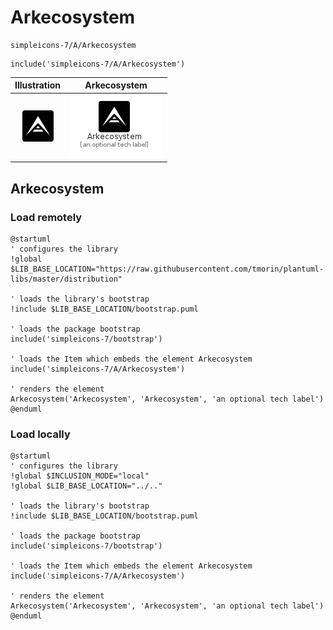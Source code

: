 # Arkecosystem


```text
simpleicons-7/A/Arkecosystem
```

```text
include('simpleicons-7/A/Arkecosystem')
```



| Illustration | Arkecosystem |
| :---: | :---: |
| ![illustration for Illustration](../../simpleicons-7/A/Arkecosystem.png) | ![illustration for Arkecosystem](../../simpleicons-7/A/Arkecosystem.Local.png) |




## Arkecosystem

### Load remotely
```plantuml
@startuml
' configures the library
!global $LIB_BASE_LOCATION="https://raw.githubusercontent.com/tmorin/plantuml-libs/master/distribution"

' loads the library's bootstrap
!include $LIB_BASE_LOCATION/bootstrap.puml

' loads the package bootstrap
include('simpleicons-7/bootstrap')

' loads the Item which embeds the element Arkecosystem
include('simpleicons-7/A/Arkecosystem')

' renders the element
Arkecosystem('Arkecosystem', 'Arkecosystem', 'an optional tech label')
@enduml
```

### Load locally
```plantuml
@startuml
' configures the library
!global $INCLUSION_MODE="local"
!global $LIB_BASE_LOCATION="../.."

' loads the library's bootstrap
!include $LIB_BASE_LOCATION/bootstrap.puml

' loads the package bootstrap
include('simpleicons-7/bootstrap')

' loads the Item which embeds the element Arkecosystem
include('simpleicons-7/A/Arkecosystem')

' renders the element
Arkecosystem('Arkecosystem', 'Arkecosystem', 'an optional tech label')
@enduml
```

